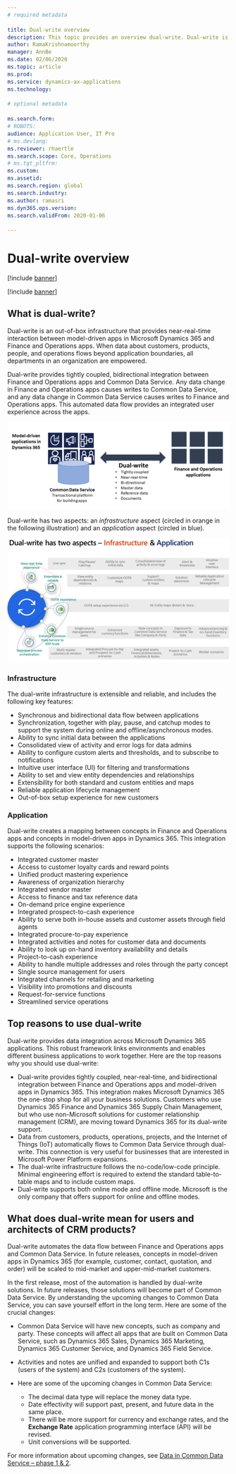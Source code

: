 ```yaml
---
# required metadata

title: Dual-write overview
description: This topic provides an overview dual-write. Dual-write is an infrastructure that provides near-real-time interaction between Microsoft Dynamics 365 model-driven apps and Finance and Operations apps.
author: RamaKrishnamoorthy
manager: AnnBe
ms.date: 02/06/2020
ms.topic: article
ms.prod: 
ms.service: dynamics-ax-applications
ms.technology: 

# optional metadata

ms.search.form: 
# ROBOTS: 
audience: Application User, IT Pro
# ms.devlang: 
ms.reviewer: rhaertle
ms.search.scope: Core, Operations
# ms.tgt_pltfrm: 
ms.custom: 
ms.assetid: 
ms.search.region: global
ms.search.industry: 
ms.author: ramasri
ms.dyn365.ops.version: 
ms.search.validFrom: 2020-01-06

---
```


# Dual-write overview

[!include [banner](../../includes/banner.md)]

[!include [banner](../../includes/preview-banner.md)]

## What is dual-write?

Dual-write is an out-of-box infrastructure that provides near-real-time interaction between model-driven apps in Microsoft Dynamics 365 and Finance and Operations apps. When data about customers, products, people, and operations flows beyond application boundaries, all departments in an organization are empowered.

Dual-write provides tightly coupled, bidirectional integration between Finance and Operations apps and Common Data Service. Any data change in Finance and Operations apps causes writes to Common Data Service, and any data change in Common Data Service causes writes to Finance and Operations apps. This automated data flow provides an integrated user experience across the apps.

![Data relationship between apps](media/dual-write-overview-picture1.png)

Dual-write has two aspects: an *infrastructure* aspect (circled in orange in the following illustration) and an *application* aspect (circled in blue).

![Aspects of dual-write](media/dual-write-aspects.PNG)

### Infrastructure

The dual-write infrastructure is extensible and reliable, and includes the following key features:

+ Synchronous and bidirectional data flow between applications
+ Synchronization, together with play, pause, and catchup modes to support the system during online and offline/asynchronous modes.
+ Ability to sync initial data between the applications
+ Consolidated view of activity and error logs for data admins
+ Ability to configure custom alerts and thresholds, and to subscribe to notifications
+ Intuitive user interface (UI) for filtering and transformations
+ Ability to set and view entity dependencies and relationships
+ Extensibility for both standard and custom entities and maps
+ Reliable application lifecycle management
+ Out-of-box setup experience for new customers

### Application

Dual-write creates a mapping between concepts in Finance and Operations apps and concepts in model-driven apps in Dynamics 365. This integration supports the following scenarios:

+ Integrated customer master
+ Access to customer loyalty cards and reward points
+ Unified product mastering experience
+ Awareness of organization hierarchy
+ Integrated vendor master
+ Access to finance and tax reference data
+ On-demand price engine experience
+ Integrated prospect-to-cash experience
+ Ability to serve both in-house assets and customer assets through field agents
+ Integrated procure-to-pay experience
+ Integrated activities and notes for customer data and documents
+ Ability to look up on-hand inventory availability and details
+ Project-to-cash experience
+ Ability to handle multiple addresses and roles through the party concept
+ Single source management for users
+ Integrated channels for retailing and marketing
+ Visibility into promotions and discounts
+ Request-for-service functions
+ Streamlined service operations

## Top reasons to use dual-write

Dual-write provides data integration across Microsoft Dynamics 365 applications. This robust framework links environments and enables different business applications to work together. Here are the top reasons why you should use dual-write:

+ Dual-write provides tightly coupled, near-real-time, and bidirectional integration between Finance and Operations apps and model-driven apps in Dynamics 365. This integration makes Microsoft Dynamics 365 the one-stop shop for all your business solutions. Customers who use Dynamics 365 Finance and Dynamics 365 Supply Chain Management, but who use non-Microsoft solutions for customer relationship management (CRM), are moving toward Dynamics 365 for its dual-write support.
+ Data from customers, products, operations, projects, and the Internet of Things (IoT) automatically flows to Common Data Service through dual-write. This connection is very useful for businesses that are interested in Microsoft Power Platform expansions.
+ The dual-write infrastructure follows the no-code/low-code principle. Minimal engineering effort is required to extend the standard table-to-table maps and to include custom maps.
+ Dual-write supports both online mode and offline mode. Microsoft is the only company that offers support for online and offline modes.

## What does dual-write mean for users and architects of CRM products?

Dual-write automates the data flow between Finance and Operations apps and Common Data Service. In future releases, concepts in model-driven apps in Dynamics 365 (for example, customer, contact, quotation, and order) will be scaled to mid-market and upper-mid-market customers.

In the first release, most of the automation is handled by dual-write solutions. In future releases, those solutions will become part of Common Data Service. By understanding the upcoming changes to Common Data Service, you can save yourself effort in the long term. Here are some of the crucial changes:

+ Common Data Service will have new concepts, such as company and party. These concepts will affect all apps that are built on Common Data Service, such as Dynamics 365 Sales, Dynamics 365 Marketing, Dynamics 365 Customer Service, and Dynamics 365 Field Service.
+ Activities and notes are unified and expanded to support both C1s (users of the system) and C2s (customers of the system).
+ Here are some of the upcoming changes in Common Data Service:

    - The decimal data type will replace the money data type.
    - Date effectivity will support past, present, and future data in the same place.
    - There will be more support for currency and exchange rates, and the **Exchange Rate** application programming interface (API) will be revised.
    - Unit conversions will be supported.

For more information about upcoming changes, see [Data in Common Data Service – phase 1 & 2](https://docs.microsoft.com/dynamics365/fin-ops-core/dev-itpro/extensibility/extensibility-roadmap).
